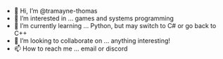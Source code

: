 - 👋 Hi, I’m @tramayne-thomas
- 👀 I’m interested in ... games and systems programming
- 🌱 I’m currently learning ... Python, but may switch to C# or go back to C++
- 💞️ I’m looking to collaborate on ... anything interesting!
- 📫 How to reach me ... email or discord

<!---
tramayne-thomas/tramayne-thomas is a ✨ special ✨ repository because its `README.md` (this file) appears on your GitHub profile.
You can click the Preview link to take a look at your changes.
--->
